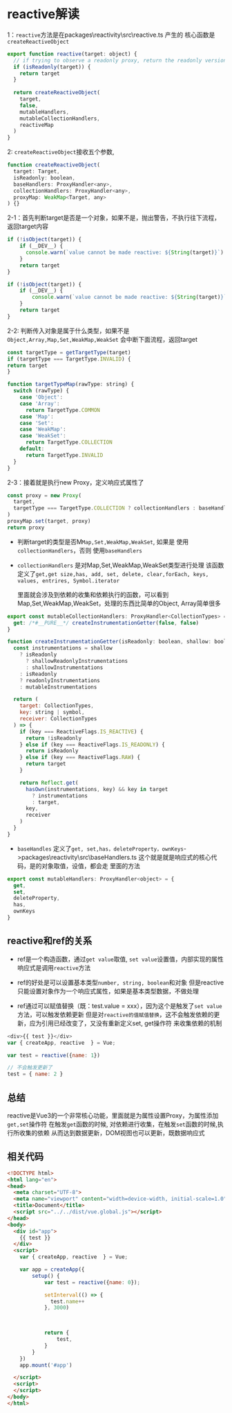 # reactive解读

1：`reactive`方法是在packages\reactivity\src\reactive.ts 产生的
   核心函数是`createReactiveObject`
```js
export function reactive(target: object) {
  // if trying to observe a readonly proxy, return the readonly version.
  if (isReadonly(target)) {
    return target
  }
  
  return createReactiveObject(
    target,
    false,
    mutableHandlers,
    mutableCollectionHandlers,
    reactiveMap
  )
}
```

2: `createReactiveObject`接收五个参数,
```js
function createReactiveObject(
  target: Target,
  isReadonly: boolean,
  baseHandlers: ProxyHandler<any>,
  collectionHandlers: ProxyHandler<any>,
  proxyMap: WeakMap<Target, any>
) {}
```

2-1：首先判断target是否是一个对象，如果不是，抛出警告，不执行往下流程，返回target内容
```js
if (!isObject(target)) {
    if (__DEV__) {
      console.warn(`value cannot be made reactive: ${String(target)}`)
    }
    return target
}
```

```js
if (!isObject(target)) {
    if (__DEV__) {
        console.warn(`value cannot be made reactive: ${String(target)}`)
    }
    return target
}
```
2-2: 判断传入对象是属于什么类型，如果不是`Object,Array,Map,Set,WeakMap,WeakSet`
会中断下面流程，返回target

```js
const targetType = getTargetType(target)
if (targetType === TargetType.INVALID) {
return target
}

function targetTypeMap(rawType: string) {
  switch (rawType) {
    case 'Object':
    case 'Array':
      return TargetType.COMMON
    case 'Map':
    case 'Set':
    case 'WeakMap':
    case 'WeakSet':
      return TargetType.COLLECTION
    default:
      return TargetType.INVALID
  }
}
```

2-3：接着就是执行new Proxy，定义响应式属性了
    
```js
const proxy = new Proxy(
  target,
  targetType === TargetType.COLLECTION ? collectionHandlers : baseHandlers
)
proxyMap.set(target, proxy)
return proxy
```
- 判断target的类型是否M`Map,Set,WeakMap,WeakSet`, 如果是 使用`collectionHandlers`，否则
使用`baseHandlers`

- `collectionHandlers` 是对Map,Set,WeakMap,WeakSet类型进行处理
   该函数定义了`get,get size,has, add, set, delete, clear,forEach, keys, values, entrires, Symbol.iterator`
   
   里面就会涉及到依赖的收集和依赖执行的函数，可以看到Map,Set,WeakMap,WeakSet，处理的东西比简单的Object, Array简单很多
```js
export const mutableCollectionHandlers: ProxyHandler<CollectionTypes> = {
  get: /*#__PURE__*/ createInstrumentationGetter(false, false)
}

function createInstrumentationGetter(isReadonly: boolean, shallow: boolean) {
  const instrumentations = shallow
    ? isReadonly
      ? shallowReadonlyInstrumentations
      : shallowInstrumentations
    : isReadonly
    ? readonlyInstrumentations
    : mutableInstrumentations

  return (
    target: CollectionTypes,
    key: string | symbol,
    receiver: CollectionTypes
  ) => {
    if (key === ReactiveFlags.IS_REACTIVE) {
      return !isReadonly
    } else if (key === ReactiveFlags.IS_READONLY) {
      return isReadonly
    } else if (key === ReactiveFlags.RAW) {
      return target
    }

    return Reflect.get(
      hasOwn(instrumentations, key) && key in target
        ? instrumentations
        : target,
      key,
      receiver
    )
  }
}

```
- `baseHandles` 定义了`get, set,has，deleteProperty，ownKeys`->packages\reactivity\src\baseHandlers.ts
  这个就是就是响应式的核心代码，是的对象取值，设值，都会走
  里面的方法
```js
export const mutableHandlers: ProxyHandler<object> = {
  get,
  set,
  deleteProperty,
  has,
  ownKeys
}
```

## reactive和ref的关系

- ref是一个构造函数，通过`get value`取值, `set value`设置值，内部实现的属性响应式是调用`reactive`方法

- ref的好处是可以设置基本类型`number, string, boolean`和对象
但是reactive只能设置对象作为一个响应式属性，如果是基本类型数据，不做处理

- ref通过可以赋值替换（既：test.value = xxx），因为这个是触发了`set value`方法，可以触发依赖更新
但是对`reactive的值赋值替换`，这不会触发依赖的更新，应为引用已经改变了，又没有重新定义set, get操作符
来收集依赖的机制
 
 ```js
 <div>{{ test }}</div>
 var { createApp, reactive  } = Vue;

 var test = reactive({name: 1})

// 不会触发更新了
test = { name: 2 }
 ```


## 总结

reactive是Vue3的一个非常核心功能，里面就是为属性设置Proxy，为属性添加`get,set`操作符
在触发`get`函数的时候, 对依赖进行收集，在触发`set`函数的时候,执行所收集的依赖
从而达到数据更新，DOM视图也可以更新，既数据响应式


## 相关代码
```html
<!DOCTYPE html>
<html lang="en">
<head>
  <meta charset="UTF-8">
  <meta name="viewport" content="width=device-width, initial-scale=1.0">
  <title>Document</title>
  <script src="../../dist/vue.global.js"></script>
</head>
<body>
  <div id="app">
    {{ test }}
  </div>
  <script>  
    var { createApp, reactive  } = Vue;

    var app = createApp({
        setup() {
            var test = reactive({name: 0});

            setInterval(() => {
              test.name++
            }, 3000)

            

            return {
                test,
            }
        }
    })
    app.mount('#app')

  </script>
  <script>
  </script>
</body>
</html>
```